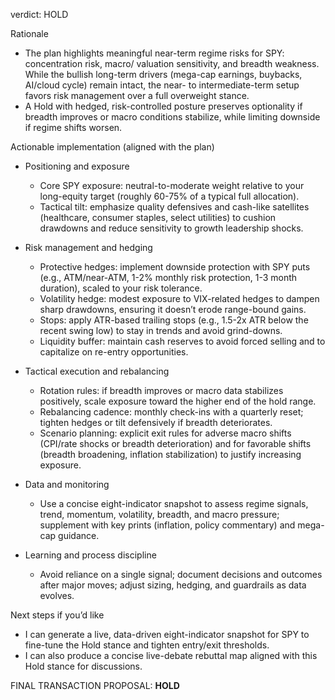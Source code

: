  verdict: HOLD

Rationale
- The plan highlights meaningful near-term regime risks for SPY: concentration risk, macro/ valuation sensitivity, and breadth weakness. While the bullish long-term drivers (mega-cap earnings, buybacks, AI/cloud cycle) remain intact, the near- to intermediate-term setup favors risk management over a full overweight stance.
- A Hold with hedged, risk-controlled posture preserves optionality if breadth improves or macro conditions stabilize, while limiting downside if regime shifts worsen.

Actionable implementation (aligned with the plan)
- Positioning and exposure
  - Core SPY exposure: neutral-to-moderate weight relative to your long-equity target (roughly 60-75% of a typical full allocation).
  - Tactical tilt: emphasize quality defensives and cash-like satellites (healthcare, consumer staples, select utilities) to cushion drawdowns and reduce sensitivity to growth leadership shocks.

- Risk management and hedging
  - Protective hedges: implement downside protection with SPY puts (e.g., ATM/near-ATM, 1-2% monthly risk protection, 1-3 month duration), scaled to your risk tolerance.
  - Volatility hedge: modest exposure to VIX-related hedges to dampen sharp drawdowns, ensuring it doesn’t erode range-bound gains.
  - Stops: apply ATR-based trailing stops (e.g., 1.5-2x ATR below the recent swing low) to stay in trends and avoid grind-downs.
  - Liquidity buffer: maintain cash reserves to avoid forced selling and to capitalize on re-entry opportunities.

- Tactical execution and rebalancing
  - Rotation rules: if breadth improves or macro data stabilizes positively, scale exposure toward the higher end of the hold range.
  - Rebalancing cadence: monthly check-ins with a quarterly reset; tighten hedges or tilt defensively if breadth deteriorates.
  - Scenario planning: explicit exit rules for adverse macro shifts (CPI/rate shocks or breadth deterioration) and for favorable shifts (breadth broadening, inflation stabilization) to justify increasing exposure.

- Data and monitoring
  - Use a concise eight-indicator snapshot to assess regime signals, trend, momentum, volatility, breadth, and macro pressure; supplement with key prints (inflation, policy commentary) and mega-cap guidance.

- Learning and process discipline
  - Avoid reliance on a single signal; document decisions and outcomes after major moves; adjust sizing, hedging, and guardrails as data evolves.

Next steps if you’d like
- I can generate a live, data-driven eight-indicator snapshot for SPY to fine-tune the Hold stance and tighten entry/exit thresholds.
- I can also produce a concise live-debate rebuttal map aligned with this Hold stance for discussions.

FINAL TRANSACTION PROPOSAL: **HOLD**